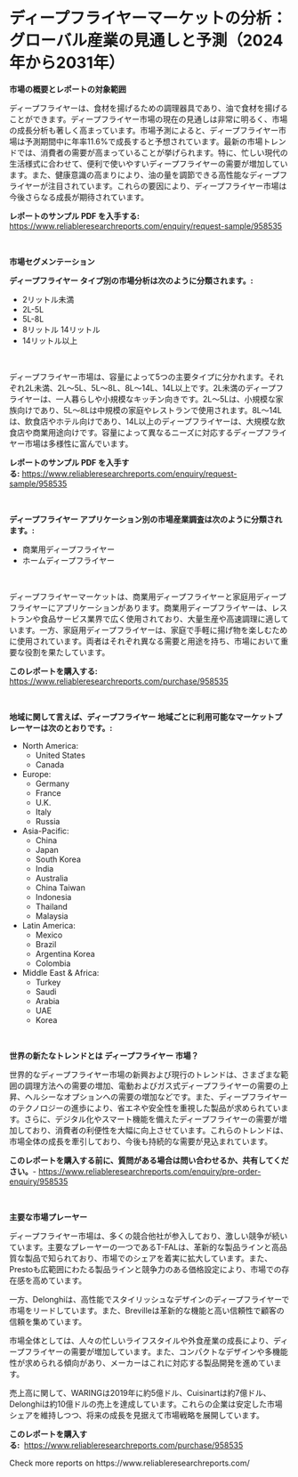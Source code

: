 <p><h1>ディープフライヤーマーケットの分析：グローバル産業の見通しと予測（2024年から2031年）</h1></p><p><strong>市場の概要とレポートの対象範囲</strong></p>
<p><p>ディープフライヤーは、食材を揚げるための調理器具であり、油で食材を揚げることができます。ディープフライヤー市場の現在の見通しは非常に明るく、市場の成長分析も著しく高まっています。市場予測によると、ディープフライヤー市場は予測期間中に年率11.6%で成長すると予想されています。最新の市場トレンドでは、消費者の需要が高まっていることが挙げられます。特に、忙しい現代の生活様式に合わせて、便利で使いやすいディープフライヤーの需要が増加しています。また、健康意識の高まりにより、油の量を調節できる高性能なディープフライヤーが注目されています。これらの要因により、ディープフライヤー市場は今後さらなる成長が期待されています。</p></p>
<p><strong>レポートのサンプル PDF を入手する:</strong> <a href="https://www.reliableresearchreports.com/enquiry/request-sample/958535">https://www.reliableresearchreports.com/enquiry/request-sample/958535</a></p>
<p>&nbsp;</p>
<p><strong>市場セグメンテーション</strong></p>
<p><strong>ディープフライヤー タイプ別の市場分析は次のように分類されます。:</strong></p>
<p><ul><li>2リットル未満</li><li>2L-5L</li><li>5L-8L</li><li>8リットル 14リットル</li><li>14リットル以上</li></ul></p>
<p>&nbsp;</p>
<p><p>ディープフライヤー市場は、容量によって5つの主要タイプに分かれます。それぞれ2L未満、2L〜5L、5L〜8L、8L〜14L、14L以上です。2L未満のディープフライヤーは、一人暮らしや小規模なキッチン向きです。2L〜5Lは、小規模な家族向けであり、5L〜8Lは中規模の家庭やレストランで使用されます。8L〜14Lは、飲食店やホテル向けであり、14L以上のディープフライヤーは、大規模な飲食店や商業用途向けです。容量によって異なるニーズに対応するディープフライヤー市場は多様性に富んでいます。</p></p>
<p><strong>レポートのサンプル PDF を入手する:</strong>&nbsp;<a href="https://www.reliableresearchreports.com/enquiry/request-sample/958535">https://www.reliableresearchreports.com/enquiry/request-sample/958535</a></p>
<p>&nbsp;</p>
<p><strong> ディープフライヤー アプリケーション別の市場産業調査は次のように分類されます。:</strong></p>
<p><ul><li>商業用ディープフライヤー</li><li>ホームディープフライヤー</li></ul></p>
<p>&nbsp;</p>
<p><p>ディープフライヤーマーケットは、商業用ディープフライヤーと家庭用ディープフライヤーにアプリケーションがあります。商業用ディープフライヤーは、レストランや食品サービス業界で広く使用されており、大量生産や高速調理に適しています。一方、家庭用ディープフライヤーは、家庭で手軽に揚げ物を楽しむために使用されています。両者はそれぞれ異なる需要と用途を持ち、市場において重要な役割を果たしています。</p></p>
<p><strong>このレポートを購入する:</strong>&nbsp; <a href="https://www.reliableresearchreports.com/purchase/958535">https://www.reliableresearchreports.com/purchase/958535</a></p>
<p>&nbsp;</p>
<p><strong>地域に関して言えば、ディープフライヤー 地域ごとに利用可能なマーケットプレーヤーは次のとおりです。:</strong></p>
<p><ul>
    <li>
        North America:
        <ul>
            <li>United States</li>
            <li>Canada</li>
        </ul>
    </li>
    <li>
        Europe:
        <ul>
            <li>Germany</li>
            <li>France</li>
            <li>U.K.</li>
            <li>Italy</li>
            <li>Russia</li>
        </ul>
    </li>
    <li>
        Asia-Pacific:
        <ul>
            <li>China</li>
            <li>Japan</li>
            <li>South Korea</li>
            <li>India</li>
            <li>Australia</li>
            <li>China Taiwan</li>
            <li>Indonesia</li>
            <li>Thailand</li>
            <li>Malaysia</li>
        </ul>
    </li>
    <li>
        Latin America:
        <ul>
            <li>Mexico</li>
            <li>Brazil</li>
            <li>Argentina Korea</li>
            <li>Colombia</li>
        </ul>
    </li>
    <li>
        Middle East & Africa:
        <ul>
            <li>Turkey</li>
            <li>Saudi</li>
            <li>Arabia</li>
            <li>UAE</li>
            <li>Korea</li>
        </ul>
    </li>
    </ul></p>
<p>&nbsp;</p>
<p><strong>世界の新たなトレンドとは ディープフライヤー 市場？</strong></p>
<p><p>世界的なディープフライヤー市場の新興および現行のトレンドは、さまざまな範囲の調理方法への需要の増加、電動およびガス式ディープフライヤーの需要の上昇、ヘルシーなオプションへの需要の増加などです。また、ディープフライヤーのテクノロジーの進歩により、省エネや安全性を重視した製品が求められています。さらに、デジタル化やスマート機能を備えたディープフライヤーの需要が増加しており、消費者の利便性を大幅に向上させています。これらのトレンドは、市場全体の成長を牽引しており、今後も持続的な需要が見込まれています。</p></p>
<p><strong>このレポートを購入する前に、質問がある場合は問い合わせるか、共有してください。</strong>- <a href="https://www.reliableresearchreports.com/enquiry/pre-order-enquiry/958535">https://www.reliableresearchreports.com/enquiry/pre-order-enquiry/958535</a></p>
<p>&nbsp;</p>
<p><strong>主要な市場プレーヤー</strong></p>
<p><p>ディープフライヤー市場は、多くの競合他社が参入しており、激しい競争が続いています。主要なプレーヤーの一つであるT-FALは、革新的な製品ラインと高品質な製品で知られており、市場でのシェアを着実に拡大しています。また、Prestoも広範囲にわたる製品ラインと競争力のある価格設定により、市場での存在感を高めています。</p><p>一方、Delonghiは、高性能でスタイリッシュなデザインのディープフライヤーで市場をリードしています。また、Brevilleは革新的な機能と高い信頼性で顧客の信頼を集めています。</p><p>市場全体としては、人々の忙しいライフスタイルや外食産業の成長により、ディープフライヤーの需要が増加しています。また、コンパクトなデザインや多機能性が求められる傾向があり、メーカーはこれに対応する製品開発を進めています。</p><p>売上高に関して、WARINGは2019年に約5億ドル、Cuisinartは約7億ドル、Delonghiは約10億ドルの売上を達成しています。これらの企業は安定した市場シェアを維持しつつ、将来の成長を見据えて市場戦略を展開しています。</p></p>
<p><strong>このレポートを購入する:</strong>&nbsp;&nbsp;<a href="https://www.reliableresearchreports.com/purchase/958535">https://www.reliableresearchreports.com/purchase/958535</a></p>
<p>Check more reports on https://www.reliableresearchreports.com/</p>